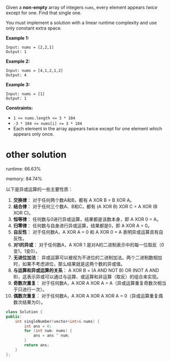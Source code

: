 Given a **non-empty** array of integers `nums`, every element appears *twice* except for one. Find that single one.

You must implement a solution with a linear runtime complexity and use only constant extra space.

 

**Example 1:**

```
Input: nums = [2,2,1]
Output: 1
```

**Example 2:**

```
Input: nums = [4,1,2,1,2]
Output: 4
```

**Example 3:**

```
Input: nums = [1]
Output: 1
```

 

**Constraints:**

- `1 <= nums.length <= 3 * 104`
- `-3 * 104 <= nums[i] <= 3 * 104`
- Each element in the array appears twice except for one element which appears only once.

# other solution

runtime: 66.63%

memory: 84.74%

以下是异或运算的一些主要性质：

1. **交换律**：
   对于任何两个数A和B，都有 A XOR B = B XOR A。
2. **结合律**：
   对于任何三个数A、B和C，都有 (A XOR B) XOR C = A XOR (B XOR C)。
3. **恒等律**：
   任何数与0进行异或运算，结果都是该数本身，即 A XOR 0 = A。
4. **归零律**：
   任何数与自身进行异或运算，结果都是0，即 A XOR A = 0。
5. **自反性**：
   对于任何数A，A XOR A = 0 和 A XOR 0 = A 表明异或运算具有自反性。
6. **对1的异或**：
   对于任何数A，A XOR 1 是对A的二进制表示中的每一位取反（0变1，1变0）。
7. **无进位加法**：
   异或运算可以被视为不进位的二进制加法。两个二进制数相加时，如果不考虑进位，那么结果就是这两个数的异或值。
8. **与运算和异或运算的关系**：
   A XOR B = (A AND NOT B) OR (NOT A AND B)，这表示异或可以通过与运算、或运算和非运算（取反）的组合来实现。
9. **奇数次重复**：
   对于任何数A，A XOR A XOR A = A（异或运算重复奇数次相当于只进行一次）。
10. **偶数次重复**：
    对于任何数A，A XOR A XOR A XOR A = 0（异或运算重复偶数次结果为0）。

```cpp
class Solution {
public:
    int singleNumber(vector<int>& nums) {
        int ans = 0;
        for (int num: nums) {
            ans = ans ^ num;
        }
        return ans;
    }
};
```

